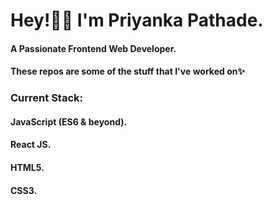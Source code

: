 # Hey!👋🏻 I'm Priyanka Pathade.
#### A Passionate Frontend Web Developer.
#### These repos are some of the stuff that I've worked on✨

### Current Stack:
#### JavaScript (ES6 & beyond).
#### React JS.
#### HTML5.
#### CSS3.
